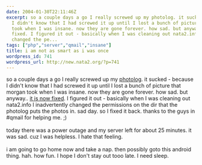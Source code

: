```yaml
---
date: 2004-01-30T22:11:46Z
excerpt: so a couple days a go I really screwed up my photolog. it sucked - because
  I didn't know that I had screwed it up until I lost a bunch of picture that morgan
  took when I was insane. now they are gone forever. how sad. but anyway.. it is now
  fixed. I figured it out - basically when I was cleaning out nata2.info I inadvertently
  changed the pe...
tags: ["php","server","qmail","insane"]
title: i am not as smart as i was once
wordpress_id: 741
wordpress_url: http://new.nata2.org/?p=741
---
```


so a couple days a go I really screwed up my <a href="/photolog.php">photolog</a>. it sucked - because I didn't know that I had screwed it up until I lost a bunch of picture that morgan took when I was insane. now they are gone forever. how sad. but anyway.. <a href="/photolog.php">it is now fixed</a>. I figured it out - basically when I was cleaning out nata2.info I inadvertently changed the permissions on the dir that the photolog puts the photos in. sad day. so I fixed it back. thanks to the guys in #qmail for helping me. ;) <br/><br/>today there was a power outage and my server left for about 25 minutes. it was sad. cuz I was helpless. I hate that feeling. <br/><br/>i am going to go home now and take a nap. then possibly goto this android thing. hah. how fun. I hope I don't stay out tooo late. I need sleep. 
